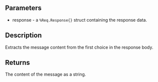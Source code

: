 ## Parameters

- response - a `%Req.Response{}` struct containing the response data.
  
## Description
Extracts the message content from the first choice in the response body.

## Returns
The content of the message as a string.